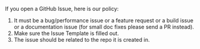 If you open a GitHub Issue, here is our policy:
1. It must be a bug/performance
issue or a feature request or a build issue or a documentation issue (for small doc fixes please send a PR instead). 
2. Make sure the Issue Template is filled out.
3. The issue should be related to the repo it is created in.
